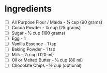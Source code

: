 # Ingredients
- [ ] All Purpose Flour / Maida - ¾ cup (90 grams)
- [ ] Cocoa Powder - ¼ cup (25 grams)
- [ ] Sugar - ½ cup (100 grams)
- [ ] Egg - 1
- [ ] Vanilla Essence - 1 tsp
- [ ] Baking Powder - 1 tsp
- [ ] Milk - ½ cup (120 ml)
- [ ] Oil or Melted Butter - ⅓ cup (80 ml)
- [ ] Chocolate Chips - ½ cup (optional)